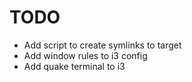 # TODO

- Add script to create symlinks to target
- Add window rules to i3 config
- Add quake terminal to i3
